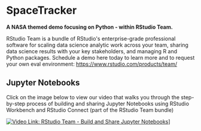 # SpaceTracker
**A NASA themed demo focusing on Python - within RStudio Team.** 

RStudio Team is a bundle of RStudio's enterprise-grade professional software for scaling data science analytic work across your team, sharing data science results with your key stakeholders, and managing R and Python packages. Schedule a demo here today to learn more and to request your own eval environment: https://www.rstudio.com/products/team/

## Jupyter Notebooks

Click on the image below to view our video that walks you through the step-by-step process of building and sharing Jupyter Notebooks using RStudio Workbench and RStudio Connect (part of the RStudio Team bundle)
  
[![Video Link: RStudio Team - Build and Share Jupyter Notebooks](https://img.youtube.com/vi/J-JJAjo_5Ew/0.jpg)](https://www.youtube.com/watch?v=J-JJAjo_5Ew)]
